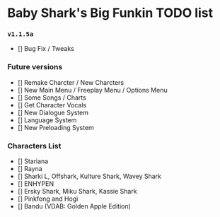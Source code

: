 # Baby Shark's Big Funkin TODO list

### `v1.1.5a`
- [] Bug Fix / Tweaks

### Future versions
- [] Remake Charcter / New Charcters
- [] New Main Menu / Freeplay Menu / Options Menu
- [] Some Songs / Charts
- [] Get Character Vocals
- [] New Dialogue System
- [] Language System
- [] New Preloading System

### Characters List
- [] Stariana
- [] Rayna
- [] Sharki L, Offshark, Kulture Shark, Wavey Shark
- [] ENHYPEN
- [] Ersky Shark, Miku Shark, Kassie Shark
- [] Pinkfong and Hogi
- [] Bandu (VDAB: Golden Apple Edition)